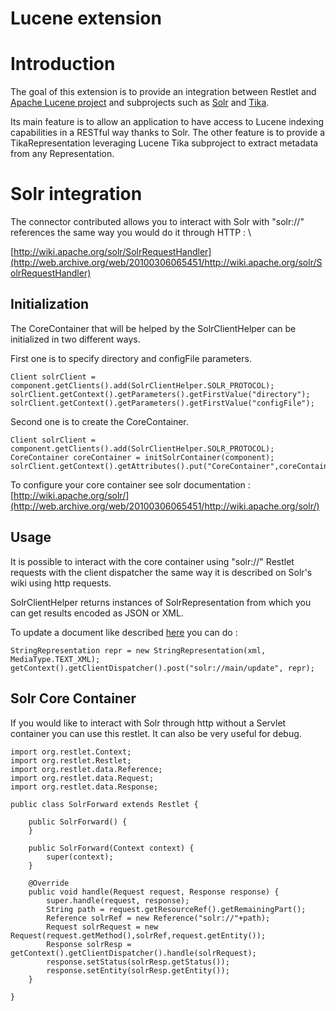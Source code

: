 Lucene extension
================

Introduction
============

The goal of this extension is to provide an integration between Restlet
and [Apache Lucene
project](http://web.archive.org/web/20100306065451/http://lucene.apache.org/)
and subprojects such as
[Solr](http://web.archive.org/web/20100306065451/http://lucene.apache.org/solr/)
and
[Tika](http://web.archive.org/web/20100306065451/http://lucene.apache.org/tika/).

Its main feature is to allow an application to have access to Lucene
indexing capabilities in a RESTful way thanks to Solr. The other feature
is to provide a TikaRepresentation leveraging Lucene Tika subproject to
extract metadata from any Representation.

Solr integration
================

The connector contributed allows you to interact with Solr with
"solr://" references the same way you would do it through HTTP : \

[http://wiki.apache.org/solr/SolrRequestHandler](http://web.archive.org/web/20100306065451/http://wiki.apache.org/solr/SolrRequestHandler)

Initialization
--------------

The CoreContainer that will be helped by the SolrClientHelper can be
initialized in two different ways.

First one is to specify directory and configFile parameters.

    Client solrClient = component.getClients().add(SolrClientHelper.SOLR_PROTOCOL);
    solrClient.getContext().getParameters().getFirstValue("directory");
    solrClient.getContext().getParameters().getFirstValue("configFile");

Second one is to create the CoreContainer.

    Client solrClient = component.getClients().add(SolrClientHelper.SOLR_PROTOCOL);
    CoreContainer coreContainer = initSolrContainer(component);
    solrClient.getContext().getAttributes().put("CoreContainer",coreContainer);

To configure your core container see solr documentation :
[http://wiki.apache.org/solr/](http://web.archive.org/web/20100306065451/http://wiki.apache.org/solr/)

Usage
-----

It is possible to interact with the core container using "solr://"
Restlet requests with the client dispatcher the same way it is described
on Solr's wiki using http requests.

SolrClientHelper returns instances of SolrRepresentation from which you
can get results encoded as JSON or XML.

To update a document like described
[here](http://web.archive.org/web/20100306065451/http://wiki.apache.org/solr/UpdateXmlMessages)
you can do :

    StringRepresentation repr = new StringRepresentation(xml, MediaType.TEXT_XML);
    getContext().getClientDispatcher().post("solr://main/update", repr);

Solr Core Container
-------------------

If you would like to interact with Solr through http without a Servlet
container you can use this restlet. It can also be very useful for
debug.

    import org.restlet.Context;
    import org.restlet.Restlet;
    import org.restlet.data.Reference;
    import org.restlet.data.Request;
    import org.restlet.data.Response;

    public class SolrForward extends Restlet {

        public SolrForward() {
        }
        
        public SolrForward(Context context) {
            super(context);
        }
        
        @Override
        public void handle(Request request, Response response) {
            super.handle(request, response);
            String path = request.getResourceRef().getRemainingPart();
            Reference solrRef = new Reference("solr://"+path);
            Request solrRequest = new Request(request.getMethod(),solrRef,request.getEntity());
            Response solrResp = getContext().getClientDispatcher().handle(solrRequest);
            response.setStatus(solrResp.getStatus());
            response.setEntity(solrResp.getEntity());
        }
        
    }

